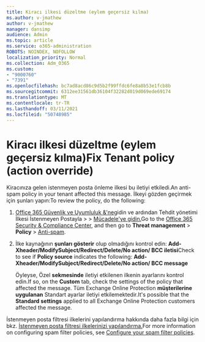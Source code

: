```yaml
---
title: Kiracı ilkesi düzeltme (eylem geçersiz kılma)
ms.author: v-jmathew
author: v-jmathew
manager: dansimp
audience: Admin
ms.topic: article
ms.service: o365-administration
ROBOTS: NOINDEX, NOFOLLOW
localization_priority: Normal
ms.collection: Adm_O365
ms.custom:
- "9000760"
- "7391"
ms.openlocfilehash: bc7ad8acd86c9d5b2f99ffdc6fe8a8b53e1fcb8b
ms.sourcegitcommit: 6312ee31561db36104f32282d019d069ede69174
ms.translationtype: MT
ms.contentlocale: tr-TR
ms.lasthandoff: 03/11/2021
ms.locfileid: "50748985"
---
```

# <a name="fix-tenant-policy-action-override"></a><span data-ttu-id="96aac-102">Kiracı ilkesi düzeltme (eylem geçersiz kılma)</span><span class="sxs-lookup"><span data-stu-id="96aac-102">Fix Tenant policy (action override)</span></span>

<span data-ttu-id="96aac-103">Kiracınıza gelen istenmeyen posta önleme ilkesi bu iletiyi etkiledi.</span><span class="sxs-lookup"><span data-stu-id="96aac-103">An anti-spam policy in your tenant affected this message.</span></span> <span data-ttu-id="96aac-104">İlkeyi gözden geçirmek için şunları yapın:</span><span class="sxs-lookup"><span data-stu-id="96aac-104">To review the policy, do the following:</span></span>

1. <span data-ttu-id="96aac-105">[Office 365 Güvenlik ve Uyumluluk &'ne](https://go.microsoft.com/fwlink/p/?linkid=2077143)gidin ve ardından Tehdit yönetimi İlkesi İstenmeyen Postayla   >    >  [Mücadele'ye gidin.](https://go.microsoft.com/fwlink/?linkid=2101518)</span><span class="sxs-lookup"><span data-stu-id="96aac-105">Go to the [Office 365 Security & Compliance Center](https://go.microsoft.com/fwlink/p/?linkid=2077143), and then go to **Threat management** > **Policy** > [Anti-spam](https://go.microsoft.com/fwlink/?linkid=2101518).</span></span>
2. <span data-ttu-id="96aac-106">İlke kaynağının **şunları gösterir** olup olmadığını kontrol edin:  **Add-Xheader/ModifySubject/Redirect/Delete/No action/ BCC iletisi**</span><span class="sxs-lookup"><span data-stu-id="96aac-106">Check to see if **Policy source** indicates the following:  **Add-Xheader/ModifySubject/Redirect/Delete/No action/ BCC message**</span></span>

    <span data-ttu-id="96aac-107">Öyleyse, Özel **sekmesinde** iletiyi etkilenen ilkenin ayarlarını kontrol edin.</span><span class="sxs-lookup"><span data-stu-id="96aac-107">If so, on the **Custom** tab, check the settings of the policy that affected the message.</span></span> <span data-ttu-id="96aac-108">Tüm Exchange Online Protection **müşterilerine uygulanan** Standart ayarlar iletiyi etkilemektedir.</span><span class="sxs-lookup"><span data-stu-id="96aac-108">It's possible that the **Standard settings** applied to all Exchange Online Protection customers affected the message.</span></span>

<span data-ttu-id="96aac-109">İstenmeyen posta filtresi ilkelerini yapılandırma hakkında daha fazla bilgi için bkz. [İstenmeyen posta filtresi ilkelerinizi yapılandırma.](https://go.microsoft.com/fwlink/?linkid=2101431)</span><span class="sxs-lookup"><span data-stu-id="96aac-109">For more information on configuring spam filter policies, see [Configure your spam filter policies](https://go.microsoft.com/fwlink/?linkid=2101431).</span></span>
